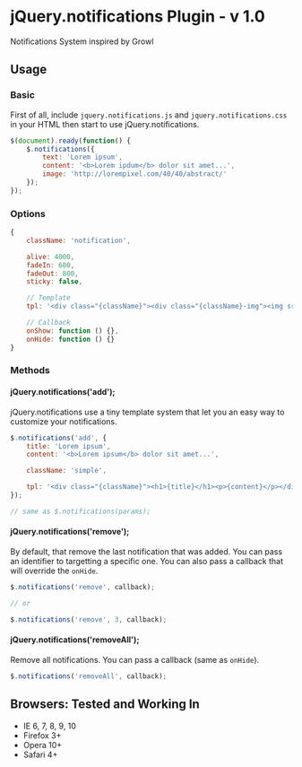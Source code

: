 jQuery.notifications Plugin - v 1.0
==================

Notifications System inspired by Growl


## Usage

### Basic

First of all, include `jquery.notifications.js` and `jquery.notifications.css` in your HTML then start to use jQuery.notifications.

``` javascript
$(document).ready(function() {
    $.notifications({
        text: 'Lorem ipsum',
        content: '<b>Lorem ipdum</b> dolor sit amet...',
        image: 'http://lorempixel.com/40/40/abstract/'
    });
});
```

### Options

``` javascript
{
    className: 'notification',

    alive: 4000,
    fadeIn: 600,
    fadeOut: 800,
    sticky: false,

    // Template
    tpl: '<div class="{className}"><div class="{className}-img"><img src="{image}" alt="" /></div><div class="{className}-content"><div class="{className}-title">{title}</div>{content}</div></div>',

    // Callback
    onShow: function () {},
    onHide: function () {}
}
```

### Methods

#### jQuery.notifications('add');

jQuery.notifications use a tiny template system that let you an easy way to customize your notifications.

``` javascript
$.notifications('add', {
    title: 'Lorem ipsum',
    content: '<b>Lorem ipsum</b> dolor sit amet...',

    className: 'simple',

    tpl: '<div class="{className}"><h1>{title}</h1><p>{content}</p></div>'
});

// same as $.notifications(params);

```

#### jQuery.notifications('remove');

By default, that remove the last notification that was added.
You can pass an identifier to targetting a specific one.
You can also pass a callback that will override the `onHide`.

``` javascript
$.notifications('remove', callback);

// or

$.notifications('remove', 3, callback);

```

#### jQuery.notifications('removeAll');

Remove all notifications.
You can pass a callback (same as `onHide`).

``` javascript
$.notifications('removeAll', callback);

```


## Browsers: Tested and Working In

- IE 6, 7, 8, 9, 10
- Firefox 3+
- Opera 10+
- Safari 4+

